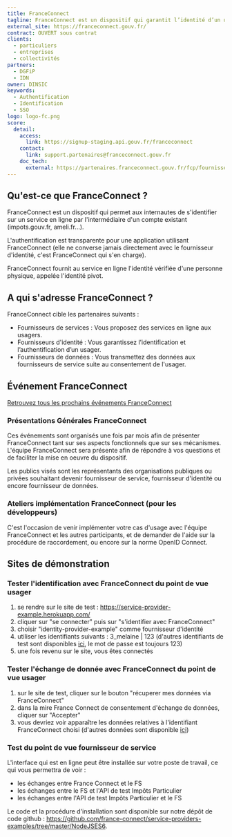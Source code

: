 ```yaml
---
title: FranceConnect
tagline: FranceConnect est un dispositif qui garantit l’identité d’un usager en se reposant sur des comptes certifiés existants.
external_site: https://franceconnect.gouv.fr/
contract: OUVERT sous contrat
clients:
  - particuliers
  - entreprises
  - collectivités
partners:
  - DGFiP
  - IDN
owner: DINSIC
keywords:
  - Authentification
  - Identification
  - SSO
logo: logo-fc.png
score:
  detail:
    access:
      link: https://signup-staging.api.gouv.fr/franceconnect
    contact:
      link: support.partenaires@franceconnect.gouv.fr
    doc_tech:
      external: https://partenaires.franceconnect.gouv.fr/fcp/fournisseur-service
---
```


## Qu'est-ce que FranceConnect ?

FranceConnect est un dispositif qui permet aux internautes de s'identifier sur un service en ligne par l'intermédiaire d'un compte existant (impots.gouv.fr, ameli.fr...).

L'authentification est transparente pour une application utilisant FranceConnect (elle ne converse jamais directement avec le fournisseur d'identité, c'est FranceConnect qui s'en charge).

FranceConnect fournit au service en ligne l'identité vérifiée d'une personne physique, appelée l'identité pivot.

## A qui s'adresse FranceConnect ?

FranceConnect cible les partenaires suivants :

* Fournisseurs de services : Vous proposez des services en ligne aux usagers.
* Fournisseurs d'identité : Vous garantissez l’identification et l’authentification d’un usager.
* Fournisseurs de données : Vous transmettez des données aux fournisseurs de service suite au consentement de l'usager.

## Événement FranceConnect

<a href="https://www.franceconnect.gouv.fr/evenements" rel="noopener" target="_blank">Retrouvez tous les prochains événements FranceConnect</a>

### Présentations Générales FranceConnect

Ces événements sont organisés une fois par mois afin de présenter FranceConnect tant sur ses aspects fonctionnels que sur ses mécanismes. L'équipe FranceConnect sera présente afin de répondre à vos questions et de faciliter la mise en oeuvre du dispositif.

Les publics visés sont les représentants des organisations publiques ou privées souhaitant devenir fournisseur de service, fournisseur d'identité ou encore fournisseur de données.

### Ateliers implémentation FranceConnect (pour les développeurs)

C'est l'occasion de venir implémenter votre cas d'usage avec l'équipe FranceConnect et les autres participants, et de demander de l'aide sur la procédure de raccordement, ou encore sur la norme OpenID Connect.

## Sites de démonstration

### Tester l'identification avec FranceConnect du point de vue usager

1. se rendre sur le site de test : https://service-provider-example.herokuapp.com/
2. cliquer sur "se connecter" puis sur "s'identifier avec FranceConnect"
3. choisir "identity-provider-example" comme fournisseur d'identité
4. utiliser les identifiants suivants : 3_melaine | 123 (d'autres identifiants de test sont disponibles [ici](https://github.com/france-connect/identity-providers-examples/blob/master/NodeJSES6/data/database.csv), le mot de passe est toujours 123)
5. une fois revenu sur le site, vous êtes connectés

### Tester l'échange de donnée avec FranceConnect du point de vue usager

1. sur le site de test, cliquer sur le bouton "récuperer mes données via FranceConnect"
2. dans la mire France Connect de consentement d'échange de données, cliquer sur "Accepter"
3. vous devriez voir apparaître les données relatives à l'identifiant FranceConnect choisi (d'autres données sont disponible [ici](https://github.com/france-connect/data-providers-examples/blob/master/nodejs_ES6/database.csv))

### Test du point de vue fournisseur de service


L'interface qui est en ligne peut être installée sur votre poste de travail, ce qui vous permettra de voir :
- les échanges entre France Connect et le FS
- les échanges entre le FS et l'API de test Impôts Particulier
- les échanges entre l'API de test Impôts Particulier et le FS

Le code et la procédure d'installation sont disponible sur notre dépôt de code github : https://github.com/france-connect/service-providers-examples/tree/master/NodeJSES6.
